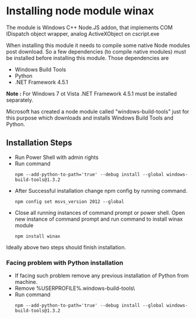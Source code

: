 # Installing node module winax

The module is Windows C++ Node.JS addon, that implements COM IDispatch object wrapper, analog ActiveXObject on cscript.exe

When installing this module it needs to compile some native Node modules post download. So a few dependencies (to compile native modules) must be installed before installing this module. 
Those dependencies are 

- Windows Build Tools
- Python
- .NET Framework 4.5.1

__Note :__  For Windows 7 ot Vista .NET Framework 4.5.1 must be installed separately.

Microsoft has created a node module called "windows-build-tools" just for this purpose which downloads and installs Windows Build Tools and Python.

## Installation Steps

- Run Power Shell with admin rights
- Run command
	```{r, engine='bash', count_lines}
	npm --add-python-to-path='true' --debug install --global windows-build-tools@1.3.2	
	```
- After Successful installation change npm config by running command. 
	```{r, engine='bash', count_lines}
	npm config set msvs_version 2012 --global	
	```
- Close all running instances of command prompt or power shell. Open new instance of command prompt and run command to install winax module
	```{r, engine='bash', count_lines}
	npm install winax
	```

Ideally above two steps should finish installation.  

### Facing problem with Python installation

- If facing such problem remove any previous installation of Python from machine.
- Remove %USERPROFILE%\.windows-build-tools\
- Run command 
	```{r, engine='bash', count_lines}
	npm --add-python-to-path='true' --debug install --global windows-build-tools@1.3.2
	```
